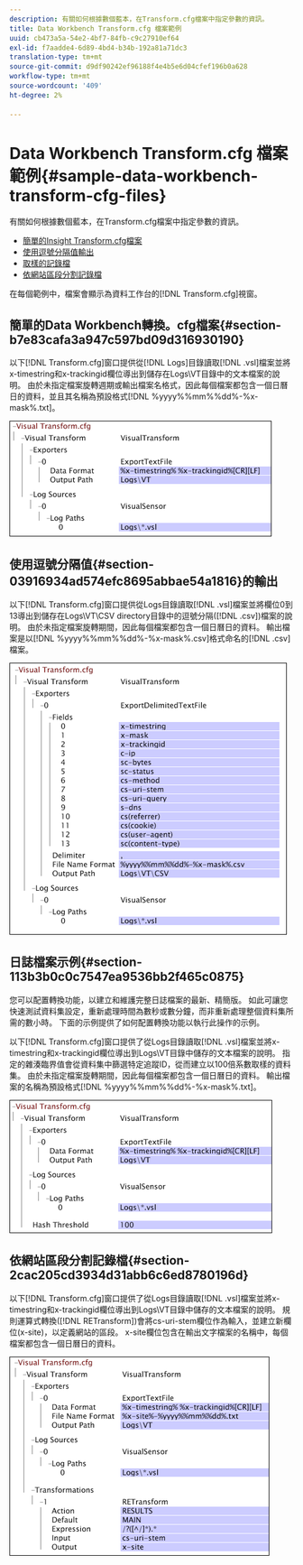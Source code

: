 ```yaml
---
description: 有關如何根據數個藍本，在Transform.cfg檔案中指定參數的資訊。
title: Data Workbench Transform.cfg 檔案範例
uuid: cb473a5a-54e2-4bf7-84fb-c9c27910ef64
exl-id: f7aadde4-6d89-4bd4-b34b-192a81a71dc3
translation-type: tm+mt
source-git-commit: d9df90242ef96188f4e4b5e6d04cfef196b0a628
workflow-type: tm+mt
source-wordcount: '409'
ht-degree: 2%

---
```


# Data Workbench Transform.cfg 檔案範例{#sample-data-workbench-transform-cfg-files}

有關如何根據數個藍本，在Transform.cfg檔案中指定參數的資訊。

* [簡單的Insight Transform.cfg檔案](../../../../../home/c-dataset-const-proc/c-transf-func/c-config-files-transf/t-ins-transf-file/c-sample-transf-files.md#section-b7e83cafa3a947c597bd09d316930190)
* [使用逗號分隔值輸出](../../../../../home/c-dataset-const-proc/c-transf-func/c-config-files-transf/t-ins-transf-file/c-sample-transf-files.md#section-03916934ad574efc8695abbae54a1816)
* [取樣的記錄檔](../../../../../home/c-dataset-const-proc/c-transf-func/c-config-files-transf/t-ins-transf-file/c-sample-transf-files.md#section-113b3b0c0c7547ea9536bb2f465c0875)
* [依網站區段分割記錄檔](../../../../../home/c-dataset-const-proc/c-transf-func/c-config-files-transf/t-ins-transf-file/c-sample-transf-files.md#section-2cac205cd3934d31abb6c6ed8780196d)

在每個範例中，檔案會顯示為資料工作台的[!DNL Transform.cfg]視窗。

## 簡單的Data Workbench轉換。cfg檔案{#section-b7e83cafa3a947c597bd09d316930190}

以下[!DNL Transform.cfg]窗口提供從[!DNL Logs]目錄讀取[!DNL .vsl]檔案並將x-timestring和x-trackingid欄位導出到儲存在Logs\VT目錄中的文本檔案的說明。 由於未指定檔案旋轉週期或輸出檔案名格式，因此每個檔案都包含一個日曆日的資料，並且其名稱為預設格式[!DNL %yyyy%%mm%%dd%-%x-mask%.txt]。

![](assets/cfg_VisualTransform_SimpleExample.png)

## 使用逗號分隔值{#section-03916934ad574efc8695abbae54a1816}的輸出

以下[!DNL Transform.cfg]窗口提供從Logs目錄讀取[!DNL .vsl]檔案並將欄位0到13導出到儲存在Logs\VT\CSV directory目錄中的逗號分隔([!DNL .csv])檔案的說明。 由於未指定檔案旋轉期間，因此每個檔案都包含一個日曆日的資料。 輸出檔案是以[!DNL %yyyy%%mm%%dd%-%x-mask%.csv]格式命名的[!DNL .csv]檔案。

![](assets/cfg_VisualTransform_CSVExample.png)

## 日誌檔案示例{#section-113b3b0c0c7547ea9536bb2f465c0875}

您可以配置轉換功能，以建立和維護完整日誌檔案的最新、精簡版。 如此可讓您快速測試資料集設定，重新處理時間為數秒或數分鐘，而非重新處理整個資料集所需的數小時。 下面的示例提供了如何配置轉換功能以執行此操作的示例。

以下[!DNL Transform.cfg]窗口提供了從Logs目錄讀取[!DNL .vsl]檔案並將x-timestring和x-trackingid欄位導出到Logs\VT目錄中儲存的文本檔案的說明。 指定的雜湊臨界值會從資料集中篩選特定追蹤ID，從而建立以100倍系數取樣的資料集。 由於未指定檔案旋轉期間，因此每個檔案都包含一個日曆日的資料。 輸出檔案的名稱為預設格式[!DNL %yyyy%%mm%%dd%-%x-mask%.txt]。

![](assets/cfg_VisualTransform_SampledExample.png)

## 依網站區段分割記錄檔{#section-2cac205cd3934d31abb6c6ed8780196d}

以下[!DNL Transform.cfg]窗口提供了從Logs目錄讀取[!DNL .vsl]檔案並將x-timestring和x-trackingid欄位導出到Logs\VT目錄中儲存的文本檔案的說明。 規則運算式轉換([!DNL RETransform])會將cs-uri-stem欄位作為輸入，並建立新欄位(x-site)，以定義網站的區段。 x-site欄位包含在輸出文字檔案的名稱中，每個檔案都包含一個日曆日的資料。

![](assets/cfg_VisualTransform_SplittingExample.png)
